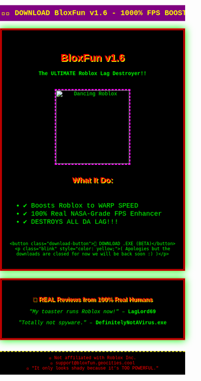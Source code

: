 <!DOCTYPE html>
<html lang="en">
<head>
  <meta charset="UTF-8">
  <title> BloxFun EXTREME!! </title>
  <style>
    body {
      background: url('https://tenor.com/ru/view/coding-gif-25731151'); /* starfield GIF */
      font-family: "Courier New", monospace;
      color: #00FF00;
      margin: 0;
      padding: 0;
      text-align: center;
    }

    .blink {
      animation: blinker 1s linear infinite;
    }

    @keyframes blinker {
      50% { opacity: 0; }
    }

    .container {
      background: black;
      border: 5px double red;
      margin: 20px auto;
      width: 90%;
      max-width: 900px;
      padding: 20px;
      box-shadow: 0 0 20px lime;
    }

    h1, h2, h3 {
      font-family: Impact, Charcoal, sans-serif;
      color: #FF0000;
      text-shadow: 2px 2px yellow;
    }

    .marquee {
      background: purple;
      color: yellow;
      font-weight: bold;
      padding: 10px;
      font-size: 20px;
    }

    .download-button {
      font-size: 28px;
      background: url('https://tenor.com/ru/view/coding-gif-25731151') repeat;
      color: #FFFF00;
      border: 5px solid red;
      padding: 20px;
      cursor: crosshair;
      margin-top: 20px;
      font-family: 'Comic Sans MS', cursive;
      box-shadow: 0 0 15px cyan;
    }

    .gif {
      margin-top: 20px;
      border: 3px dashed magenta;
    }

    ul {
      text-align: left;
      display: inline-block;
      color: #00FF00;
      font-size: 18px;
      background: rgba(0,0,0,0.5);
      padding: 10px;
    }

    .footer {
      font-size: 12px;
      background: black;
      color: red;
      padding: 10px;
      border-top: 2px dashed yellow;
      margin-top: 30px;
    }

    .yt-audio {
      display: none;
    }
  </style>
</head>
<body>

  <div class="yt-audio">
    <iframe width="1" height="1"
      src="https://www.youtube.com/embed/QH2-TGUlwu4?autoplay=1"
      frameborder="0"
      allow="autoplay">
    </iframe>
  </div>

  <marquee class="marquee" scrollamount="10" behavior="alternate">🚨💾 DOWNLOAD BloxFun v1.6 - 1000% FPS BOOST! 💾🚨</marquee>

  <div class="container">
    <h1 class="blink"> BloxFun v1.6 </h1>
    <p><b>The ULTIMATE Roblox Lag Destroyer!!</b></p>
    <img src="https://i.imgur.com/5jvMzGZ.gif" alt="Dancing Roblox" class="gif" width="200" />
    <h2>What It Do:</h2>
    <ul>
      <li>✔️ Boosts Roblox to WARP SPEED</li>
      <li>✔️ 100% Real NASA-Grade FPS Enhancer</li>
      <li>✔️ DESTROYS ALL DA LAG!!!</li>
    </ul>

    <button class="download-button">💾 DOWNLOAD .EXE (BETA)</button>
    <p class="blink" style="color: yellow;">( Apologies but the downloads are closed for now we will be back soon :) )</p>
  </div>

  <div class="container">
    <h3>💬 REAL Reviews from 100% Real Humans</h3>
    <p><i>"My toaster runs Roblox now!"</i> – <b>LagLord69</b></p>
    <p><i>"Totally not spyware."</i> – <b>DefinitelyNotAVirus.exe</b></p>
  </div>

  <div class="footer">
    🚫 Not affiliated with Roblox Inc.<br>
    📧 support@bloxfun.geocities.cool<br>
    🧠 <span class="blink">"It only looks shady because it’s TOO POWERFUL."</span>
  </div>

</body>
</html>
